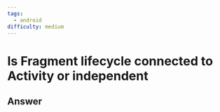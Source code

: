 ```yaml
---
tags:
  - android
difficulty: medium
---
```


# Is Fragment lifecycle connected to Activity or independent

## Answer

